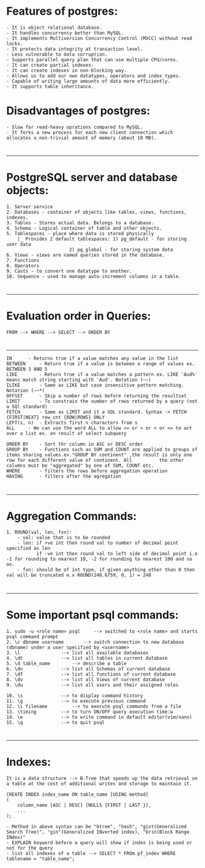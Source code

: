 # Features of postgres:
	- It is object relational database.
	- It handles concurrency better than MySQL.
	- It implements Multiversion Concurrency Control (MVCC) without read locks.
	- It protects data integrity at transaction level.
	- Less vulnerable to data corruption.
	- Supports parallel query plan that can use multiple CPU/cores.
	- It can create partial indexes.
	- It can create indexes in non-blocking way.
	- Allows us to add our own datatypes, operators and index types.
	- Capable of writing large amounts of data more efficiently.
	- It supports table inheritance.

# Disadvantages of postgres:
	- Slow for read-heavy oprations compared to MySQL.
	- It forks a new process for each new client connection which allocates a non-trivial amount of memory (about 10 MB).
#
------------------------------------------------------------------------------------------

# PostgreSQL server and database objects:
	1. Server service
	2. Databases - container of objects like tables, views, functions, indexes.
	3. Tables - Stores actual data. Belongs to a database.
	4. Schema - Logical container of table and other objects.
	5. Tablespaces - place where data is stored physically
		|_ Provides 2 default tablespaces: 1) pg_default - for storing user data
						   2) pg_global - for storing system data
	6. Views - views are named queries stored in the database.
	7. Functions
	8. Operators
	9. Casts - to convert one datatype to another.
	10. Sequence - used to manage auto-increment columns in a table.

#
------------------------------------------------------------------------------------------

# Evaluation order in Queries:

	FROM --> WHERE --> SELECT --> ORDER BY

#
------------------------------------------------------------------------------------------

	IN 		- Returns true if a value matches any value in the list
	BETWEEN 	- Return true if a value is between a range of values ex. BETWEEN 3 AND 5
	LIKE		- Return true if a value matches a pattern ex. LIKE 'Aud%' means match string starting with 'Aud'. Notation (~~)
	ILIKE		- Same as LIKE but case insensitive pattern matching. Notation (~~*)
	OFFSET 		- Skip a number of rows before returning the resultset 
	LIMIT		- To constrain the number of rows returned by a query (not a SQl standard)
	FETCH		- Same as LIMIT and it a SQL standard. Syntax -> FETCH {FIRST|NEXT} row_cnt {ROW|ROWS} ONLY
	LEFT(s, n) 	- Extracts first n characters from s 
	ALL		- We can use the word ALL to allow >= or > or < or <= to act over a list ex. on result of select subquery 

	ORDER BY	- Sort thr column in ASC or DESC order
	GROUP BY	- Functions such as SUM and COUNT are applied to groups of items sharing values.ex."GROUP BY continent" ,the result is only one row for each different value of continent. All 			the other columns must be "aggregated" by one of SUM, COUNT etc.
	WHERE		- filters the rows before aggregation operation
	HAVING		- filters after the agregation

#
------------------------------------------------------------------------------------------
# Aggregation Commands:

	1. ROUND(val, len, fxn): 
		- val: value that is to be rounded
		- len: if +ve int then round val to number of decimal point specified as len
		       if -ve int then round val to left side of decimal point i.e -1 for rounding to nearest 10, -2 for rounding to nearest 100 and so on.
		- fxn: should be of int type, if given anything other than 0 then val will be truncated e.x ROUND(248.6759, 0, 1) = 248


#
------------------------------------------------------------------------------------------

# Some important psql commands:

	1. sudo -u <role name> psql 	--> switched to <role name> and starts psql command prompt
	2. \c dbname username 		--> switch connection to new database (dbname) under a user specified by <username>
	3. \l				--> list all available databases
	4. \dt				--> list all tables in current database
	5. \d table_name		--> describe a table
	6. \dn				--> list all Schemas of current database
	7. \df				--> list all functions of current database
	8. \dv				--> list all Views of current database
	9. \du				--> list all users and their assigned roles

	10. \s				--> to display command history
	11. \g				--> to execute previous command
	12. \i filename			--> to execute psql commands from a file 
	13. \timing			--> to turn ON/OFF query execution time:w
	14. \e				--> to write command in default editor(vim/nano)
	15. \q				--> to quit psql


#
------------------------------------------------------------------------------------------

# Indexes:
	It is a data structure --> B-Tree that speeds up the data retrieval on a table at the cost of additional writes and storage to maintain it.

	CREATE INDEX index_name ON table_name [USING method]
	(
	    column_name [ASC | DESC] [NULLS {FIRST | LAST }],
	    ...
	);

	- Method in above syntax can be "btree", "hash", "gist(Generalized Search Tree)", "gin"(Generalized INverted index), "brin(Block Range INdex)"
	- EXPLAIN keyword before a query will show if index is being used or not for the query
	- list all indexes of a table --> SELECT * FROm pf_index WHERE tablename = "table_name";
